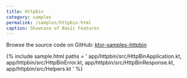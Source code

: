```yaml
---
title: HttpBin
category: samples
permalink: /samples/httpbin.html
caption: Showcase of Basic Features
---
```


Browse the source code on GitHub: [ktor-samples-httpbin](https://github.com/ktorio/ktor-samples/tree/master/app/httpbin)

{% include sample.html paths = '
    app/httpbin/src/HttpBinApplication.kt,
    app/httpbin/src/HttpBinError.kt,
    app/httpbin/src/HttpBinResponse.kt,
    app/httpbin/src/Helpers.kt
' %}

